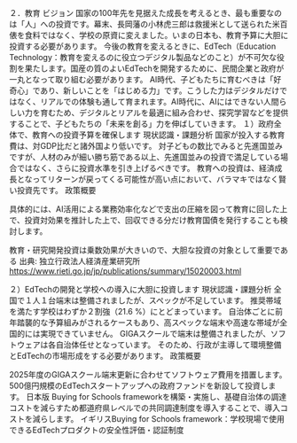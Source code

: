 ２．教育
ビジョン
国家の100年先を見据えた成長を考えるとき、最も重要なのは「人」への投資です。幕末、長岡藩の小林虎三郎は救援米として送られた米百俵を食料ではなく、学校の原資に変えました。いまの日本も、教育予算に大胆に投資する必要があります。
今後の教育を変えるときに、EdTech（Education Technology：教育を変えるのに役立つデジタル製品などのこと）が不可欠な役割を果たします。国産の質のよいEdTechを開発するために、民間企業と政府が一丸となって取り組む必要があります。
AI時代、子どもたちに育むべきは「好奇心」であり、新しいことを「はじめる力」です。こうした力はデジタルだけではなく、リアルでの体験も通して育まれます。AI時代に、AIにはできない人間らしい力を育むため、デジタルとリアルを最適に組み合わせ、探究学習などを提供することで、子どもたちの「未来を創る」力を伸ばしていきます。
１）政府全体で、教育への投資予算を確保します
現状認識・課題分析
国家が投入する教育費は、対GDP比だと諸外国より低いです。
対子どもの数比でみると先進国並みですが、人材のみが細い勝ち筋である以上、先進国並みの投資で満足している場合ではなく、さらに投資水準を引き上げるべきです。
教育への投資は、経済成長となってリターンが戻ってくる可能性が高い点において、バラマキではなく賢い投資先です。
政策概要

具体的には、AI活用による業務効率化などで支出の圧縮を図って教育に回した上で、投資対効果を推計した上で、回収できる分だけ教育国債を発行することも検討します。


教育・研究開発投資は乗数効果が大きいので、大胆な投資の対象として重要である
出典: 独立行政法人経済産業研究所
https://www.rieti.go.jp/jp/publications/summary/15020003.html

２）EdTechの開発と学校への導入に大胆に投資します
現状認識・課題分析
全国で１人１台端末は整備されましたが、スペックが不足しています。
推奨帯域を満たす学校はわずか２割強（21.6 %）にとどまっています。
自治体ごとに前年踏襲的な予算組みがされるケースもあり、高スペックな端末や高速な帯域が全国的には実現できていません。
GIGAスクールで端末は整備されましたが、ソフトウェアは各自治体任せとなっています。
そのため、行政が主導して環境整備とEdTechの市場形成をする必要があります。
政策概要

2025年度のGIGAスクール端末更新に合わせてソフトウェア費用を措置します。
500億円規模のEdTechスタートアップへの政府ファンドを新設して投資します。
日本版 Buying for Schools frameworkを構築・実施し、基礎自治体の調達コストを減らすため都道府県レベルでの共同調達制度を導入することで、導入コストを減らします。
イギリスBuying for Schools framework：学校現場で使用できるEdTechプロダクトの安全性評価・認証制度